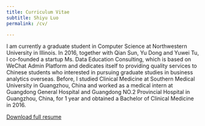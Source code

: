 ```yaml
---
title: Curriculum Vitae
subtitle: Shiyu Luo
permalink: /cv/

---
```

I am currently a graduate student in Computer Science at Northwestern University in Illinois. In 2016, together with Qian Sun, Yu Dong and Yuwei Tu, I co-founded a startup Ms. Data Education Consulting, which is based on WeChat Admin Platform and dedicates itself to providing quality services to Chinese students who interested in pursuing graduate studies in business analytics overseas. Before, I studied Clinical Medicine at Southern Medical University in Guangzhou, China and worked as a medical intern at Guangdong General Hospital and Guangdong NO.2 Provincial Hospital in Guangzhou, China, for 1 year and obtained a Bachelor of Clinical Medicine in 2016.

[Download full resume](../cv_version_3.1+QR.pdf)
